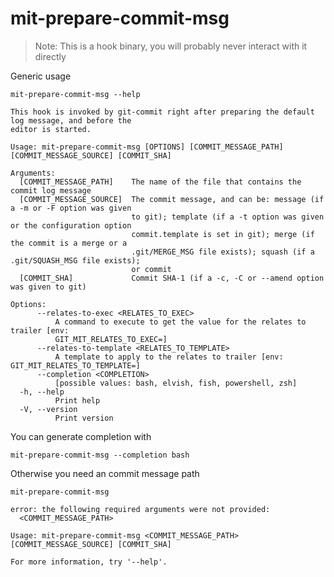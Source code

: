 # mit-prepare-commit-msg

> Note: This is a hook binary, you will probably never interact with it directly

Generic usage

``` shell,script(expected_exit_code=0)
mit-prepare-commit-msg --help
```

``` shell,verify(stream=stdout)
This hook is invoked by git-commit right after preparing the default log message, and before the
editor is started.

Usage: mit-prepare-commit-msg [OPTIONS] [COMMIT_MESSAGE_PATH] [COMMIT_MESSAGE_SOURCE] [COMMIT_SHA]

Arguments:
  [COMMIT_MESSAGE_PATH]    The name of the file that contains the commit log message
  [COMMIT_MESSAGE_SOURCE]  The commit message, and can be: message (if a -m or -F option was given
                           to git); template (if a -t option was given or the configuration option
                           commit.template is set in git); merge (if the commit is a merge or a
                           .git/MERGE_MSG file exists); squash (if a .git/SQUASH_MSG file exists);
                           or commit
  [COMMIT_SHA]             Commit SHA-1 (if a -c, -C or --amend option was given to git)

Options:
      --relates-to-exec <RELATES_TO_EXEC>
          A command to execute to get the value for the relates to trailer [env:
          GIT_MIT_RELATES_TO_EXEC=]
      --relates-to-template <RELATES_TO_TEMPLATE>
          A template to apply to the relates to trailer [env: GIT_MIT_RELATES_TO_TEMPLATE=]
      --completion <COMPLETION>
          [possible values: bash, elvish, fish, powershell, zsh]
  -h, --help
          Print help
  -V, --version
          Print version
```

You can generate completion with

``` shell,script(expected_exit_code=0)
mit-prepare-commit-msg --completion bash
```

Otherwise you need an commit message path

``` shell,script(expected_exit_code=2)
mit-prepare-commit-msg
```

``` shell,verify(stream=stderr)
error: the following required arguments were not provided:
  <COMMIT_MESSAGE_PATH>

Usage: mit-prepare-commit-msg <COMMIT_MESSAGE_PATH> [COMMIT_MESSAGE_SOURCE] [COMMIT_SHA]

For more information, try '--help'.
```


